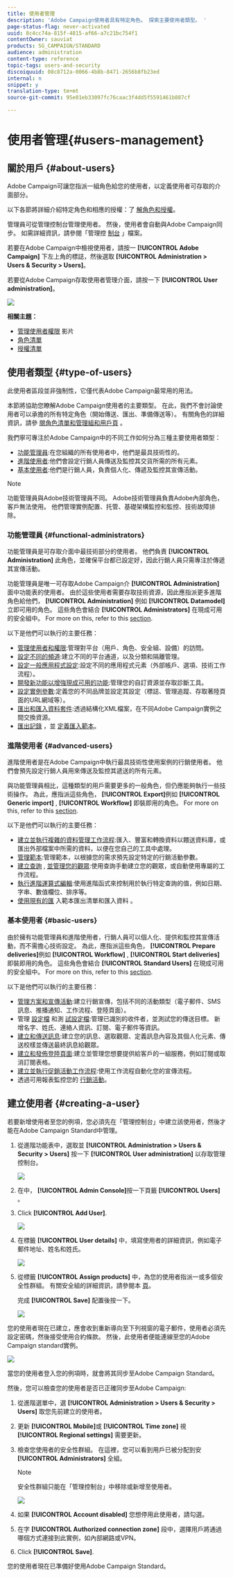 ```yaml
---
title: 使用者管理
description: 'Adobe Campaign使用者具有特定角色。 探索主要使用者類型。 '
page-status-flag: never-activated
uuid: 8c4cc74a-815f-4815-af66-a7c21bc754f1
contentOwner: sauviat
products: SG_CAMPAIGN/STANDARD
audience: administration
content-type: reference
topic-tags: users-and-security
discoiquuid: 08c8712a-0066-4b8b-8471-2656b8fb23ed
internal: n
snippet: y
translation-type: tm+mt
source-git-commit: 95e01eb33097fc76caac3f4dd5f5591461b887cf

---
```



# 使用者管理{#users-management}

## 關於用戶 {#about-users}

Adobe Campaign可讓您指派一組角色給您的使用者，以定義使用者可存取的介面部分。

以下各節將詳細介紹特定角色和相應的授權：了 [解角色](../../administration/using/list-of-roles.md)[和授權](https://docs.campaign.adobe.com/doc/standard/en/Technotes/AdobeCampaign-ACSRights.pdf)。

管理員可從管理控制台管理使用者。 然後，使用者會自動與Adobe Campaign同步。 如需詳細資訊，請參閱「管理控 [制台](https://helpx.adobe.com/enterprise/using/users.html) 」檔案。

若要在Adobe Campaign中檢視使用者，請按一 **[!UICONTROL Adobe Campaign]** 下左上角的標誌，然後選取 **[!UICONTROL Administration > Users & Security > Users]**。

若要從Adobe Campaign存取使用者管理介面，請按一下 **[!UICONTROL User administration]**。

![](assets/user_management_5.png)

**相關主題：**

* [管理使用者權限](https://helpx.adobe.com/campaign/kt/acs/using/acs-user-access-rights-feature-video-use.html) 影片
* [角色清單](../../administration/using/list-of-roles.md)
* [授權清單](https://docs.campaign.adobe.com/doc/standard/en/Technotes/AdobeCampaign-ACSRights.pdf)

## 使用者類型 {#type-of-users}

此使用者區段並非強制性，它僅代表Adobe Campaign最常用的用法。

本節將協助您瞭解Adobe Campaign使用者的主要類型。 在此，我們不會討論使用者可以承擔的所有特定角色（開始傳送、匯出、準備傳送等）。 有關角色的詳細資訊，請參 [閱角色清單](../../administration/using/list-of-roles.md)[和管理組和用戶頁](../../administration/using/managing-groups-and-users.md) 。

我們寧可專注於Adobe Campaign中的不同工作如何分為三種主要使用者類型：

* [功能管理員](#functional-administrators):在您組織的所有使用者中，他們是最具技術性的。
* [進階使用者](#advanced-users):他們會設定行銷人員傳送及監控其交貨所需的所有元素。
* [基本使用者](#basic-users):他們是行銷人員，負責個人化、傳遞及監控其宣傳活動。

>[!NOTE]
>
>功能管理員與Adobe技術管理員不同。 Adobe技術管理員負責Adobe內部角色，客戶無法使用。 他們管理實例配置、托管、基礎架構監控和監控、技術故障排除。

### 功能管理員 {#functional-administrators}

功能管理員是可存取介面中最技術部分的使用者。 他們負責 **[!UICONTROL Administration]** 此角色，並確保平台都已設定好，因此行銷人員只需專注於傳遞其宣傳活動。

功能管理員是唯一可存取Adobe Campaign介 **[!UICONTROL Administration]** 面中功能表的使用者。 由於這些使用者需要存取技術資源，因此應指派更多進階角色給他們， **[!UICONTROL Administration]** 例如 **[!UICONTROL Datamodel]** 立即可用的角色。 這些角色會結合 **[!UICONTROL Administrators]** 在現成可用的安全組中。 For more on this, refer to this [section](../../administration/using/list-of-roles.md).

以下是他們可以執行的主要任務：

* [管理使用者和權限](../../administration/using/about-access-management.md):管理對平台（用戶、角色、安全組、設備）的訪問。
* [設定不同的頻道](../../administration/using/about-channel-configuration.md):建立不同的平台通道，以及分類和隔離管理。
* [設定一般應用程式設定](../../administration/using/external-accounts.md):設定不同的應用程式元素（外部帳戶、選項、技術工作流程）。
* [開發新功能以增強現成可用的功能](../../developing/using/data-model-concepts.md):管理您的自訂資源並存取診斷工具。
* [設定實例參數](../../administration/using/branding.md):定義您的不同品牌並設定其設定（標誌、管理追蹤、存取著陸頁面的URL網域等）。
* [匯出和匯入資料套件](../../automating/using/managing-packages.md):透過結構化XML檔案，在不同Adobe Campaign實例之間交換資源。
* [匯出記錄](../../automating/using/exporting-logs.md) ，並 [定義匯入範本](../../automating/using/defining-import-templates.md)。

### 進階使用者 {#advanced-users}

進階使用者是在Adobe Campaign中執行最具技術性使用案例的行銷使用者。 他們會預先設定行銷人員用來傳送及監控其遞送的所有元素。

與功能管理員相比，這種類型的用戶需要更多的一般角色，但仍應能夠執行一些技術操作。 為此，應指派這些角色， **[!UICONTROL Export]**&#x200B;例如 **[!UICONTROL Generic import]** , **[!UICONTROL Workflow]** 即裝即用的角色。 For more on this, refer to this [section](../../administration/using/list-of-roles.md).

以下是他們可以執行的主要任務：

* [建立並執行複雜的資料管理工作流程](../../automating/using/about-data-management-activities.md):匯入、豐富和轉換資料以餵送資料庫，或匯出外部檔案中所需的資料，以便在您自己的工具中處理。
* [管理範本](../../start/using/about-templates.md):管理範本，以根據您的需求預先設定特定的行銷活動參數。
* [建立查詢](../../automating/using/editing-queries.md#about-query-editor) , [並管理您的觀眾](../../audiences/using/about-audiences.md):使用查詢手動建立您的觀眾，或自動使用專屬的工作流程。
* [執行進階運算式編輯](../../automating/using/editing-queries.md#about-query-editor):使用進階函式來控制用於執行特定查詢的值，例如日期、字串、數值欄位、排序等。
* [使用現有的匯](../../automating/using/exporting-lists.md) 入範本匯出清單和匯入資料 [](../../automating/using/importing-data-with-import-templates.md)。

### 基本使用者 {#basic-users}

由於擁有功能管理員和進階使用者，行銷人員可以個人化、提供和監控其宣傳活動，而不需擔心技術設定。 為此，應指派這些角色， **[!UICONTROL Prepare deliveries]**&#x200B;例如 **[!UICONTROL Workflow]** , **[!UICONTROL Start deliveries]** 即裝即用的角色。 這些角色會結合 **[!UICONTROL Standard Users]** 在現成可用的安全組中。 For more on this, refer to this [section](../../administration/using/list-of-roles.md).

以下是他們可以執行的主要任務：

* [管理方案和宣傳活動](../../start/using/programs-and-campaigns.md):建立行銷宣傳，包括不同的活動類型（電子郵件、SMS訊息、推播通知、工作流程、登陸頁面）。
* 管理 [設定檔](../../audiences/using/about-profiles.md) 和測 [試設定檔](../../sending/using/managing-test-profiles-and-sending-proofs.md):管理已識別的收件者，並測試您的傳送目標。 新增名字、姓氏、連絡人資訊、訂閱、電子郵件等資訊。
* [建立和傳送訊息](../../sending/using/confirming-the-send.md):建立您的訊息、選取觀眾、定義訊息內容及其個人化元素、傳送校樣並傳送最終訊息給觀眾。
* [建立和發佈登陸頁面](../../channels/using/getting-started-with-landing-pages.md):建立並管理您想要提供給客戶的一組服務，例如訂閱或取消訂閱表格。
* [建立並執行促銷活動工作流程](../../automating/using/building-a-workflow.md):使用工作流程自動化您的宣傳流程。
* 透過可用報表監控您的 [行銷活動](../../reporting/using/defining-the-report-period.md)。

## 建立使用者 {#creating-a-user}

若要新增使用者至您的例項，您必須先在「管理控制台」中建立該使用者，然後才能在Adobe Campaign Standard中管理。

1. 從進階功能表中，選取並 **[!UICONTROL Administration > Users & Security > Users]** 按一下 **[!UICONTROL User administration]** 以存取管理控制台。

   ![](assets/user_management_5.png)

1. 在中， **[!UICONTROL Admin Console]**&#x200B;按一下頁籤 **[!UICONTROL Users]** 。

1. Click **[!UICONTROL Add User]**.

   ![](assets/create_user_2.png)

1. 在標籤 **[!UICONTROL User details]** 中，填寫使用者的詳細資訊，例如電子郵件地址、姓名和姓氏。

   ![](assets/create_user_3.png)

1. 從標籤 **[!UICONTROL Assign products]** 中，為您的使用者指派一或多個安全性群組。 有關安全組的詳細資訊，請參閱本 [頁](../../administration/using/managing-groups-and-users.md)。

   完成 **[!UICONTROL Save]** 配置後按一下。

   ![](assets/create_user_4.png)

您的使用者現在已建立，應會收到重新導向至下列視窗的電子郵件，使用者必須先設定密碼，然後接受使用合約條款。 然後，此使用者便能連線至您的Adobe Campaign standard實例。

![](assets/create_user_5.png)

當您的使用者登入您的例項時，就會將其同步至Adobe Campaign Standard。

然後，您可以檢查您的使用者是否已正確同步至Adobe Campaign:

1. 從進階選單中，選 **[!UICONTROL Administration > Users & Security > Users]** 取您先前建立的使用者。

1. 更新 **[!UICONTROL Mobile]**&#x200B;或 **[!UICONTROL Time zone]** 視 **[!UICONTROL Regional settings]** 需要更新。

1. 檢查您使用者的安全性群組。 在這裡，您可以看到用戶已被分配到安 **[!UICONTROL Administrators]** 全組。

   >[!Note]
   >
   >安全性群組只能在「管理控制台」中移除或新增至使用者。

   ![](assets/create_user_6.png)

1. 如果 **[!UICONTROL Account disabled]** 您想停用此使用者，請勾選。

1. 在字 **[!UICONTROL Authorized connection zone]** 段中，選擇用戶將通過哪個方式連接到此實例，如內部網路或VPN。

1. Click **[!UICONTROL Save]**.

您的使用者現在已準備好使用Adobe Campaign Standard。
